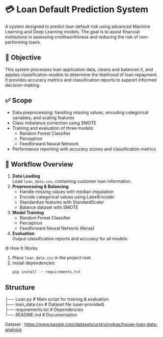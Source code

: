 # 💳 Loan Default Prediction System  

A system designed to predict loan default risk using advanced Machine Learning and Deep Learning models. The goal is to assist financial institutions in assessing creditworthiness and reducing the risk of non-performing loans.

## 📌 Objective  
This system processes loan application data, cleans and balances it, and applies classification models to determine the likelihood of loan repayment. It provides accuracy metrics and classification reports to support informed decision-making.

## ✅ Scope  
- Data preprocessing: handling missing values, encoding categorical variables, and scaling features  
- Class imbalance correction using SMOTE  
- Training and evaluation of three models:
  - Random Forest Classifier  
  - Perceptron  
  - Feedforward Neural Network  
- Performance reporting with accuracy scores and classification metrics  

## 🧠 Workflow Overview  
1. **Data Loading**  
   Load `loan_data.csv`, containing customer loan information.  
2. **Preprocessing & Balancing**  
   - Handle missing values with median imputation  
   - Encode categorical values using LabelEncoder  
   - Standardize features with StandardScaler  
   - Balance dataset with SMOTE  
3. **Model Training**  
   - Random Forest Classifier  
   - Perceptron  
   - Feedforward Neural Network (Keras)  
4. **Evaluation**  
   Output classification reports and accuracy for all models  

⚙ How It Works  
1. Place `loan_data.csv` in the project root.  
2. Install dependencies:  
   ```bash
   pip install -r requirements.txt


## Structure   
├── Loan.py          # Main script for training & evaluation  
├── loan_data.csv    # Dataset file (user-provided)  
├── requirements.txt # Dependencies  
└── README.md        # Documentation  

Dataset : https://www.kaggle.com/datasets/urstrulyvikas/house-loan-data-analysis

